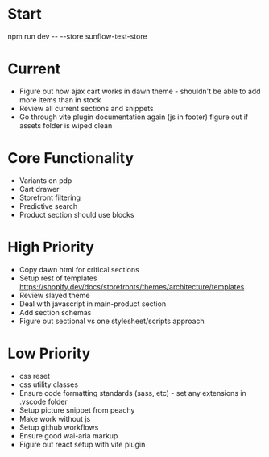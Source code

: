 # Start
npm run dev -- --store sunflow-test-store

# Current
- Figure out how ajax cart works in dawn theme - shouldn't be able to add more items than in stock
- Review all current sections and snippets
- Go through vite plugin documentation again (js in footer) figure out if assets folder is wiped clean

# Core Functionality
- Variants on pdp
- Cart drawer
- Storefront filtering
- Predictive search
- Product section should use blocks

# High Priority 
- Copy dawn html for critical sections
- Setup rest of templates https://shopify.dev/docs/storefronts/themes/architecture/templates
- Review slayed theme
- Deal with javascript in main-product section
- Add section schemas
- Figure out sectional vs one stylesheet/scripts approach

# Low Priority
- css reset
- css utility classes
- Ensure code formatting standards (sass, etc) - set any extensions in .vscode folder
- Setup picture snippet from peachy
- Make work without js
- Setup github workflows
- Ensure good wai-aria markup
- Figure out react setup with vite plugin